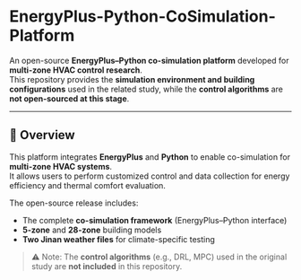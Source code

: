# EnergyPlus-Python-CoSimulation-Platform

An open-source **EnergyPlus–Python co-simulation platform** developed for **multi-zone HVAC control research**.  
This repository provides the **simulation environment and building configurations** used in the related study, while the **control algorithms** are **not open-sourced at this stage**.

---

## 🌟 Overview
This platform integrates **EnergyPlus** and **Python** to enable co-simulation for **multi-zone HVAC systems**.  
It allows users to perform customized control and data collection for energy efficiency and thermal comfort evaluation.  

The open-source release includes:
- The complete **co-simulation framework** (EnergyPlus–Python interface)  
- **5-zone** and **28-zone** building models  
- **Two Jinan weather files** for climate-specific testing  

> ⚠️ Note: The **control algorithms** (e.g., DRL, MPC) used in the original study are **not included** in this repository.

